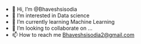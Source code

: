 - 👋 Hi, I’m @Bhaveshsisodia
- 👀 I’m interested in Data science
- 🌱 I’m currently learning Machine Learning
- 💞️ I’m looking to collaborate on ...
- 📫 How to reach me Bhaveshsisodia2@gmail.com

<!---
Bhaveshsisodia/Bhaveshsisodia is a ✨ special ✨ repository because its `README.md` (this file) appears on your GitHub profile.
You can click the Preview link to take a look at your changes.
--->
